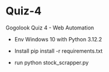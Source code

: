 # Quiz-4
Gogolook Quiz 4 - Web Automation

- Env
  Windows 10 with Python 3.12.2

- Install
  pip install -r requirements.txt

- run
  python stock_scrapper.py
